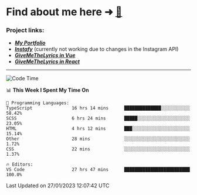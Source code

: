 # Find about me here ➜ [🧑](https://pauabella.dev)

### Project links:
- ***[My Portfolio](https://pauabella.dev)***
- ***[Instafy](https://instafy.me)*** (currently not working due to changes in the Instagram API)
- ***[GiveMeTheLyrics in Vue](https://lyrics.pauabella.dev)***
- ***[GiveMeTheLyrics in React](https://pauabella.dev/GiveMeTheLyrics)***

---
<!--START_SECTION:waka-->
![Code Time](http://img.shields.io/badge/Code%20Time-1%2C832%20hrs%2012%20mins-blue)

📊 **This Week I Spent My Time On** 

```text
💬 Programming Languages: 
TypeScript               16 hrs 14 mins      ██████████████░░░░░░░░░░░   58.42% 
SCSS                     6 hrs 24 mins       █████░░░░░░░░░░░░░░░░░░░░   23.05% 
HTML                     4 hrs 12 mins       ███░░░░░░░░░░░░░░░░░░░░░░   15.14% 
Other                    28 mins             ░░░░░░░░░░░░░░░░░░░░░░░░░   1.72% 
CSS                      22 mins             ░░░░░░░░░░░░░░░░░░░░░░░░░   1.37%

🔥 Editors: 
VS Code                  27 hrs 47 mins      █████████████████████████   100.0%

```


 Last Updated on 27/01/2023 12:07:42 UTC
<!--END_SECTION:waka-->
